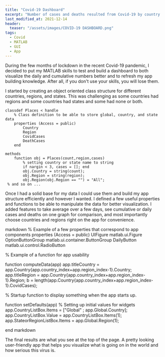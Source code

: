 ```yaml
---
title: "Covid-19 Dashboard"
excerpt: "Number of cases and deaths resulted from Covid-19 by country or region for 2020-2021"
last_modified_at: 2021-12-14
header:
  teaser: "/assets/images/COVID-19 DASHBOARD.png"
tags: 
  - Covid
  - MATLAB
  - GUI
  - App
---
```


During the few months of lockdown in the recent Covid-19 pandemic, I decided to put my MATLAB skills to test and build a dashboard to both visualize the daily and cumulative numbers better and to refresh my app building knowledge. After all, if you don't use your skills, you will lose them.

I started by creating an object oriented class structure for different countries, regions, and states. This was challenging as some countries had regions and some countries had states and some had none or both.

    classdef Places < handle
        % Class definition to be able to store global, country, and state data
        properties (Access = public)
            Country
            Region
            CovidCases
            DeathCases
        end

    methods
        function obj = Places(count,region,cases)
            % setting country or state name to string
            if nargin < 3, cases = []; end
            obj.Country = string(count);
            obj.Region = string(region);
            obj.Region(obj.Region == "") = "All";
     % and so on ...
 
Once I had a solid base for my data I could use them and build my app structure efficiently and however I wanted. I defined a few useful properties and functions to be able to manipulate the data for better visualization. I added features to take average over a few days, see cumulative or daily cases and deaths on one graph for comparison, and most importantly choose countries and regions right on the app for convenience.

markdown
% Example of a few properties that correspond to app components
    properties (Access = public)
        UIFigure               matlab.ui.Figure
        OptionButtonGroup      matlab.ui.container.ButtonGroup
        DailyButton            matlab.ui.control.RadioButton

% Example of a function for app usability        

function computeData(app)
            app.titleCountry = app.Country{app.country_index+app.region_index-1}.Country;
            app.titleRegion = app.Country{app.country_index+app.region_index-1}.Region;
            b = length(app.Country{app.country_index+app.region_index-1}.CovidCases);

% Startup function to display something when the app starts up.

function setDefaults(app)
            % Setting up initial values for widgets
            app.CountryListBox.Items = ["Global" ; app.Global.Country];
            app.CountryListBox.Value = app.CountryListBox.Items(1);
            app.StateorRegionListBox.Items = app.Global.Region(1);

end markdown

The final results are what you see at the top of the page. A pretty looking user-friendly app that helps you visualize what is going on in the world and how serious this virus is. 
